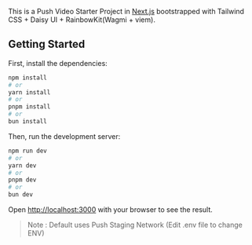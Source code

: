 This is a Push Video Starter Project in [Next.js](https://nextjs.org/) bootstrapped with Tailwind CSS + Daisy UI + RainbowKit(Wagmi + viem).

## Getting Started

First, install the dependencies:

```bash
npm install
# or
yarn install
# or
pnpm install
# or
bun install
```

Then, run the development server:

```bash
npm run dev
# or
yarn dev
# or
pnpm dev
# or
bun dev
```

Open [http://localhost:3000](http://localhost:3000) with your browser to see the result.

> Note : Default uses Push Staging Network (Edit .env file to change ENV)
